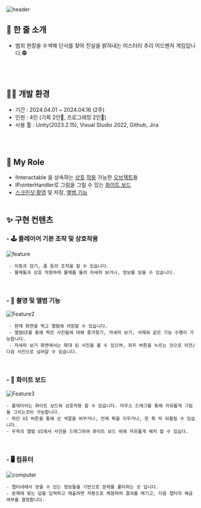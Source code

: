 
![header](https://capsule-render.vercel.app/api?type=venom&height=300&color=d70103&text=Crime%20Scene&fontColor=ffc800&textBg=false&animation=twinkling&rotate=-4&fontAlignY=50&section=header&stroke=d70103&desc=by%20%20Team%20Suspense&descSize=-15&descAlign=65&descAlignY=63&strokeWidth=1)

## 📝 한 줄 소개

- 범죄 현장을 수색해 단서를 찾아 진실을 밝혀내는 미스터리 추리 어드벤처 게임입니다.🕵

<br/> <br/> 
  
## 👨‍💻 개발 환경

- 기간 : 2024.04.01 ~ 2024.04.16 (2주)
- 인원 : 4인 (기획 2인👥, 프로그래밍 2인👥)
- 사용 툴 : Unity(2023.2.15), Visual Studio 2022, Github, Jira

<br/> <br/> 
## 🧻 My Role

  - IInteractable 을 상속하는 [상호] [작용] 가능한 [오브젝트]들
  - IPointerHandler로 그림을 그릴 수 있는 [화이트 보드]
  - [스크린샷 촬영] 및 저장, [앨범 기능]
<br/> <br/> 

## ✨ 구현 컨텐츠


 ### - 🕹️ 플레이어 기본 조작 및 상호작용
 ![feature](https://github.com/Team-Suspense/Crime-Scene/assets/154119773/238e5335-9dc6-469c-b26b-6735307b1efc)
 
     - 이동과 앉기, 줌 등의 조작을 할 수 있습니다.
     - 물체들과 상호 작용하여 물체를 돌려 자세히 보거나, 정보를 읽을 수 있습니다.

<br/> 

 ### - 📸 촬영 및 앨범 기능
 ![Feature2](https://github.com/Team-Suspense/Crime-Scene/assets/154119773/9e4057f9-5576-4134-91cf-87135567d367)

     - 현재 화면을 찍고 앨범에 저장할 수 있습니다.
     - 앨범UI를 통해 찍은 사진들에 대해 즐겨찾기, 자세히 보기, 삭제와 같은 기능 수행이 가능합니다.
     - 자세히 보기 화면에서는 확대 된 사진을 볼 수 있으며, 좌우 버튼을 누르는 것으로 이전/다음 사진으로 넘어갈 수 있습니다.

<br/> 

 ### - 🎨 화이트 보드
 ![Feature3](https://github.com/Team-Suspense/Crime-Scene/assets/154119773/431dcee8-6070-4daf-a3d6-3a77165b689e)

    - 플레이어는 화이트 보드와 상호작용 할 수 있습니다. 마우스 드래그를 통해 자유롭게 그림을 그리는것이 가능합니다.
    - 하단 UI 버튼을 통해 선 색깔을 바꾸거나, 전체 획을 지우거나, 한 획 씩 되돌릴 수 있습니다.
    - 우측의 앨범 UI에서 사진을 드래그하여 화이트 보드 위에 자유롭게 배치 할 수 있습다.

<br/> 

### - 🖥️ 컴퓨터
![computer](https://github.com/Team-Suspense/Crime-Scene/assets/154119773/4ffa33a7-ae56-469f-8f32-8038b9477828)

    - 챕터내에서 얻을 수 있는 정보들을 기반으로 문제를 풀이하는 곳 입니다.
    - 문제에 맞는 답을 입력하고 제출하면 자동으로 체점하여 결과를 메기고, 다음 챕터의 해금 여부를 결정합니다.

<br/> 



[상호]: https://github.com/JunHyoung1428/Crime-Scene/blob/main/Assets/Park/_Scripts/RotatableObject.cs
[작용]: https://github.com/JunHyoung1428/Crime-Scene/blob/main/Assets/Park/_Scripts/ReadableObject.cs
[오브젝트]:https://github.com/JunHyoung1428/Crime-Scene/blob/main/Assets/Park/_Scripts/InteractableObject.cs

[화이트 보드]:https://github.com/JunHyoung1428/Crime-Scene/blob/main/Assets/Park/_Scripts/EnhancedWhiteBoard.cs

[스크린샷 촬영]:https://github.com/JunHyoung1428/Crime-Scene/blob/main/Assets/Park/_Scripts/ScreenshotFeature/ScreenshotSystem.cs
[앨범 기능]:https://github.com/JunHyoung1428/Crime-Scene/tree/main/Assets/Park/_Scripts/ScreenshotFeature/AlbumUI
